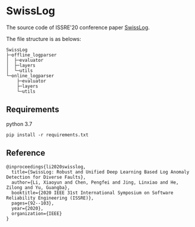 # SwissLog
The source code of ISSRE'20 conference paper [SwissLog](https://ieeexplore.ieee.org/abstract/document/9251078/). 

The file structure is as belows:
```
SwissLog
├─offline_logparser
│  ├─evaluator
│  ├─layers
│  └─utils
└─online_logparser
    ├─evaluator
    ├─layers
    └─utils
```


## Requirements
python 3.7
```
pip install -r requirements.txt
```

## Reference

```
@inproceedings{li2020swisslog,
  title={SwissLog: Robust and Unified Deep Learning Based Log Anomaly Detection for Diverse Faults},
  author={Li, Xiaoyun and Chen, Pengfei and Jing, Linxiao and He, Zilong and Yu, Guangba},
  booktitle={2020 IEEE 31st International Symposium on Software Reliability Engineering (ISSRE)},
  pages={92--103},
  year={2020},
  organization={IEEE}
}
```

